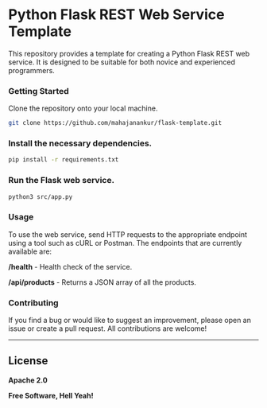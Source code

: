 # Python Flask REST Web Service Template

This repository provides a template for creating a Python Flask REST web service. It is designed to be suitable for both novice and experienced programmers.

### Getting Started
Clone the repository onto your local machine.
```bash
git clone https://github.com/mahajanankur/flask-template.git
```
### Install the necessary dependencies.
```bash
pip install -r requirements.txt
```
### Run the Flask web service.
```bash
python3 src/app.py
```
### Usage
To use the web service, send HTTP requests to the appropriate endpoint using a tool such as cURL or Postman. The endpoints that are currently available are:

**/health** - Health check of the service.

**/api/products** - Returns a JSON array of all the products.

### Contributing
If you find a bug or would like to suggest an improvement, please open an issue or create a pull request. All contributions are welcome!

---
License
----
**Apache 2.0**

**Free Software, Hell Yeah!**
